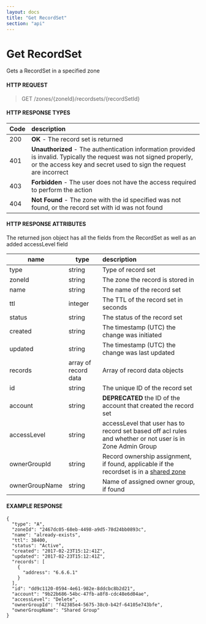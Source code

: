 ```yaml
---
layout: docs
title: "Get RecordSet"
section: "api"
---
```


# Get RecordSet

Gets a RecordSet in a specified zone

#### HTTP REQUEST

> GET /zones/{zoneId}/recordsets/{recordSetId}

#### HTTP RESPONSE TYPES

Code          | description |
 ------------ | :---------- |
200           | **OK** - The record set is returned |
401           | **Unauthorized** - The authentication information provided is invalid.  Typically the request was not signed properly, or the access key and secret used to sign the request are incorrect |
403           | **Forbidden** - The user does not have the access required to perform the action |
404           | **Not Found** -  The zone with the id specified was not found, or the record set with id was not found |

#### HTTP RESPONSE ATTRIBUTES
The returned json object has all the fields from the RecordSet as well as an added accessLevel field

name          | type          | description |
 ------------ | ------------- | :---------- |
type          | string        | Type of record set |
zoneId        | string        | The zone the record is stored in |
name          | string        | The name of the record set |
ttl           | integer       | The TTL of the record set in seconds |
status        | string        | The status of the record set |
created       | string        | The timestamp (UTC) the change was initiated |
updated       | string        | The timestamp (UTC) the change was last updated |
records       | array of record data | Array of record data objects |
id            | string        | The unique ID of the record set |
account       | string        | **DEPRECATED** the ID of the account that created the record set |
accessLevel   | string        | accessLevel that user has to record set based off acl rules and whether or not user is in Zone Admin Group |
ownerGroupId  | string        | Record ownership assignment, if found, applicable if the recordset is in a [shared zone](zone-model.md#shared-zones) |
ownerGroupName   | string        | Name of assigned owner group, if found |

#### EXAMPLE RESPONSE

```
{
  "type": "A",
  "zoneId": "2467dc05-68eb-4498-a9d5-78d24bb0893c",
  "name": "already-exists",
  "ttl": 38400,
  "status": "Active",
  "created": "2017-02-23T15:12:41Z",
  "updated": "2017-02-23T15:12:41Z",
  "records": [
    {
      "address": "6.6.6.1"
    }
  ],
  "id": "dd9c1120-0594-4e61-982e-8ddcbc8b2d21",
  "account": "9b22b686-54bc-47fb-a8f8-cdc48e6d04ae",
  "accessLevel": "Delete",
  "ownerGroupId": "f42385e4-5675-38c0-b42f-64105e743bfe",
  "ownerGroupName": "Shared Group"
}
```
